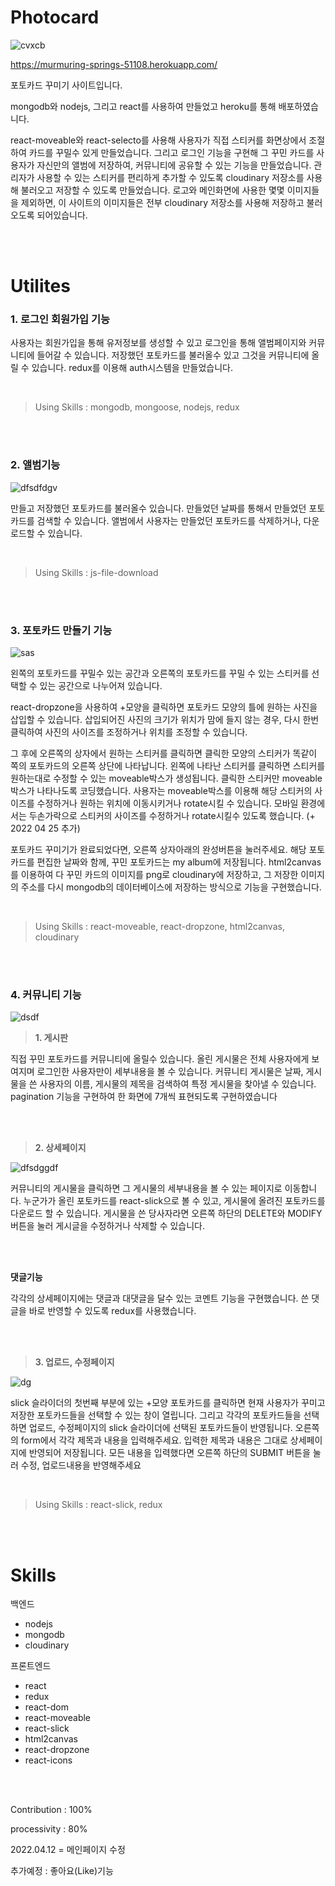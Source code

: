 # Photocard

![cvxcb](https://user-images.githubusercontent.com/97166696/162905129-7f6301b0-54ee-4a3c-a707-d783d9717156.PNG)

https://murmuring-springs-51108.herokuapp.com/

포토카드 꾸미기 사이트입니다.

mongodb와 nodejs, 그리고 react를 사용하여 만들었고 heroku를 통해 배포하였습니다.

react-moveable와 react-selecto를 사용해 사용자가 직접 스티커를 화면상에서 조절하여 카드를 꾸밀수 있게 만들었습니다.
그리고 로그인 기능을 구현해 그 꾸민 카드를 사용자가 자신만의 앨범에 저장하여, 커뮤니티에 공유할 수 있는 기능을 만들었습니다.
관리자가 사용할 수 있는 스티커를 편리하게 추가할 수 있도록 cloudinary 저장소를 사용해 불러오고 저장할 수 있도록 만들었습니다.
로고와 메인화면에 사용한 몇몇 이미지들을 제외하면, 이 사이트의 이미지들은 전부 cloudinary 저장소를 사용해 저장하고 불러오도록 되어있습니다.

<br />
<br />

# Utilites

### 1. 로그인 회원가입 기능

사용자는 회원가입을 통해 유저정보를 생성할 수 있고 로그인을 통해 앨범페이지와 커뮤니티에 들어갈 수 있습니다. 저장했던 포토카드를 불러올수 있고 그것을 커뮤니티에 올릴 수 있습니다.
redux를 이용해 auth시스템을 만들었습니다.

<br />

>Using Skills : mongodb, mongoose, nodejs, redux

<br />
<br />

### 2. 앨범기능

![dfsdfdgv](https://user-images.githubusercontent.com/97166696/162912119-0a83efc7-ad14-4234-8bfd-ca9bf72ecfa5.PNG)

만들고 저장했던 포토카드를 불러올수 있습니다. 만들었던 날짜를 통해서 만들었던 포토카드를 검색할 수 있습니다. 앨범에서 사용자는 만들었던 포토카드를 삭제하거나, 다운로드할 수 있습니다.

<br />

>Using Skills : js-file-download

<br />
<br />

### 3. 포토카드 만들기 기능

![sas](https://user-images.githubusercontent.com/97166696/162912506-bf15a127-91d6-4be3-9c98-e655fb57eabc.PNG)

왼쪽의 포토카드를 꾸밀수 있는 공간과 오른쪽의 포토카드를 꾸밀 수 있는 스티커를 선택할 수 있는 공간으로 나누어져 있습니다.

react-dropzone을 사용하여 +모양을 클릭하면 포토카드 모양의 틀에 원하는 사진을 삽입할 수 있습니다. 삽입되어진 사진의 크기가 위치가 맘에 들지 않는 경우, 다시 한번 클릭하여 사진의
사이즈를 조정하거나 위치를 조정할 수 있습니다.

그 후에 오른쪽의 상자에서 원하는 스티커를 클릭하면 클릭한 모양의 스티커가 똑같이 쪽의 포토카드의 오른쪽 상단에 나타납니다. 
왼쪽에 나타난 스티커를 클릭하면 스티커를 원하는대로 수정할 수 있는 moveable박스가 생성됩니다. 클릭한 스티커만 moveable박스가 나타나도록 코딩했습니다. 
사용자는 moveable박스를 이용해 해당 스티커의 사이즈를 수정하거나 원하는 위치에 이동시키거나 rotate시킬 수 있습니다. 
모바일 환경에서는 두손가락으로 스티커의 사이즈를 수정하거나 rotate시킬수 있도록 했습니다. (+ 2022 04 25 추가)

포토카드 꾸미기가 완료되었다면, 오른쪽 상자아래의 완성버튼을 눌러주세요. 해당 포토카드를 편집한 날짜와 함께, 꾸민 포토카드는 my album에 저장됩니다. html2canvas를 이용하여
다 꾸민 카드의 이미지를 png로 cloudinary에 저장하고, 그 저장한 이미지의 주소를 다시 mongodb의 데이터베이스에 저장하는 방식으로 기능을 구현했습니다.

<br />

>Using Skills : react-moveable, react-dropzone, html2canvas, cloudinary

<br />
<br />

### 4. 커뮤니티 기능

![dsdf](https://user-images.githubusercontent.com/97166696/162916132-76df0767-7891-4a4e-8c84-0629838f3314.PNG)

>**1. 게시판**

직접 꾸민 포토카드를 커뮤니티에 올릴수 있습니다. 올린 게시물은 전체 사용자에게 보여지며 로그인한 사용자만이 세부내용을 볼 수 있습니다. 커뮤니티 게시물은 날짜, 게시물을 쓴
사용자의 이름, 게시물의 제목을 검색하여 특정 게시물을 찾아낼 수 있습니다. pagination 기능을 구현하여 한 화면에 7개씩 표현되도록 구현하였습니다

<br />
<br />

>**2. 상세페이지**

![dfsdggdf](https://user-images.githubusercontent.com/97166696/162916338-e54a3cc6-7367-4538-b00e-a2406e25cd19.PNG)

커뮤니티의 게시물을 클릭하면 그 게시물의 세부내용을 볼 수 있는 페이지로 이동합니다. 누군가가 올린 포토카드를 react-slick으로 볼 수 있고, 게시물에 올려진 포토카드를 다운로드 할 수 있습니다.
게시물을 쓴 당사자라면 오른쪽 하단의 DELETE와 MODIFY 버튼을 눌러 게시글을 수정하거나 삭제할 수 있습니다.

<br />
<br />

**댓글기능**

각각의 상세페이지에는 댓글과 대댓글을 달수 있는 코멘트 기능을 구현했습니다. 쓴 댓글을 바로 반영할 수 있도록 redux를 사용했습니다.

<br />
<br />

>**3. 업로드, 수정페이지**

![dg](https://user-images.githubusercontent.com/97166696/162916627-b11413a9-38ef-4693-9319-1b15904d9ad8.PNG)

slick 슬라이더의 첫번째 부분에 있는 +모양 포토카드를 클릭하면 현재 사용자가 꾸미고 저장한 포토카드들을 선택할 수 있는 창이 열립니다. 그리고 각각의 포토카드들을 선택하면 업로드, 수정페이지의
slick 슬라이더에 선택된 포토카드들이 반영됩니다. 오른쪽의 form에서 각각 제목과 내용을 입력해주세요. 입력한 제목과 내용은 그대로 상세페이지에 반영되어 저장됩니다. 모든 내용을 입력했다면
오른쪽 하단의 SUBMIT 버튼을 눌러 수정, 업로드내용을 반영해주세요

<br />

>Using Skills : react-slick, redux

<br />
<br />

# Skills

백엔드
+ nodejs
+ mongodb
+ cloudinary

프론트엔드
+ react
+ redux
+ react-dom
+ react-moveable
+ react-slick
+ html2canvas
+ react-dropzone
+ react-icons

<br />
<br />

Contribution : 100%

processivity : 80%

2022.04.12 = 메인페이지 수정

추가예정 : 좋아요(Like)기능 

